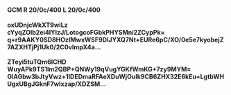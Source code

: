 #### GCM R 20/0c/400 L 20/0c/400
**oxUDnjcWkXT9wiLz**<br/>**cYyqZOlb2ei4lYIzJ/LotogcoFGbkPHYSMni2ZCypPk=**<br/>**q+r9AAKY0SD8HOzIMwxWSF9DIJYXQ7Nt+EURe6pC/XO/0e5e7kyobejZ7AZXHTjPj1Uk0/2C0vlmpX4a...**<br/><br/>
**ZTeyi5tuTQm6lCHD**<br/>**WuyAPk9TS1lm2QBP+QNWy19qVugYGKfWmKG+7zy9MYM=**<br/>**GlAGbw3bJtyVwz+1lDEDmaRFAeXDuWjOulk9CB6ZHX32E6kEu+LgtbWHUgxUBgJGknF7wIxzap/XDZSM...**